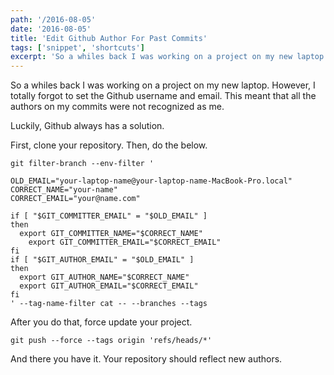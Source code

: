 ```yaml
---
path: '/2016-08-05'
date: '2016-08-05'
title: 'Edit Github Author For Past Commits'
tags: ['snippet', 'shortcuts']
excerpt: 'So a whiles back I was working on a project on my new laptop...'
---
```


So a whiles back I was working on a project on my new laptop. However, I totally forgot to set the Github username and email. This meant that all the authors on my commits were not recognized as me.

Luckily, Github always has a solution.

First, clone your repository. Then, do the below.

```bash{numberLines: true}
git filter-branch --env-filter '

OLD_EMAIL="your-laptop-name@your-laptop-name-MacBook-Pro.local"
CORRECT_NAME="your-name"
CORRECT_EMAIL="your@name.com"

if [ "$GIT_COMMITTER_EMAIL" = "$OLD_EMAIL" ]
then
  export GIT_COMMITTER_NAME="$CORRECT_NAME"
    export GIT_COMMITTER_EMAIL="$CORRECT_EMAIL"
fi
if [ "$GIT_AUTHOR_EMAIL" = "$OLD_EMAIL" ]
then
  export GIT_AUTHOR_NAME="$CORRECT_NAME"
  export GIT_AUTHOR_EMAIL="$CORRECT_EMAIL"
fi
' --tag-name-filter cat -- --branches --tags
```

After you do that, force update your project.

```
git push --force --tags origin 'refs/heads/*'
```

And there you have it. Your repository should reflect new authors.
